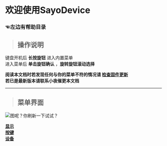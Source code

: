 # 欢迎使用SayoDevice

### ☜左边有帮助目录 <!-- {docsify-ignore} -->

>## 操作说明  
键盘开机后 **长按旋钮** 进入内置菜单  
进入菜单后 **单击旋钮确认** ，**旋转旋钮滚动选择**  

**阅读本文档时若发现任何与你的菜单不符的情况请 [检查固件更新](/docs/std/web_hid/firmware_update.md)**  
**若已是最新版本请联系小夜催更本文档**

---

> ## 菜单界面

![图呢？你刷新一下试试？](/img/menu_1.png)

**[显示](./display.md)**  
**[按键](./key.md)**  
**[设备](./device.md)**
